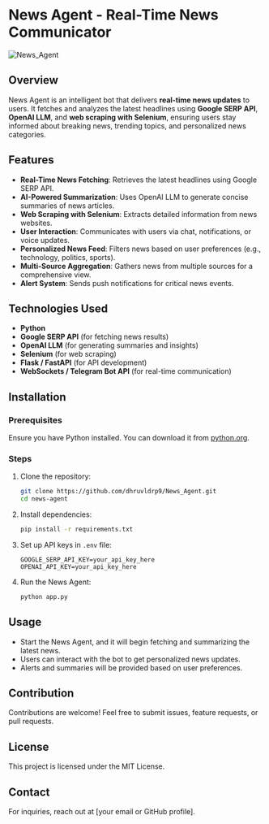 # News Agent - Real-Time News Communicator

![News_Agent](https://github.com/user-attachments/assets/59877a36-1c0d-4deb-b49b-2d968e5c663c)



## Overview
News Agent is an intelligent bot that delivers **real-time news updates** to users. It fetches and analyzes the latest headlines using **Google SERP API**, **OpenAI LLM**, and **web scraping with Selenium**, ensuring users stay informed about breaking news, trending topics, and personalized news categories.

## Features
- **Real-Time News Fetching**: Retrieves the latest headlines using Google SERP API.
- **AI-Powered Summarization**: Uses OpenAI LLM to generate concise summaries of news articles.
- **Web Scraping with Selenium**: Extracts detailed information from news websites.
- **User Interaction**: Communicates with users via chat, notifications, or voice updates.
- **Personalized News Feed**: Filters news based on user preferences (e.g., technology, politics, sports).
- **Multi-Source Aggregation**: Gathers news from multiple sources for a comprehensive view.
- **Alert System**: Sends push notifications for critical news events.

## Technologies Used
- **Python**
- **Google SERP API** (for fetching news results)
- **OpenAI LLM** (for generating summaries and insights)
- **Selenium** (for web scraping)
- **Flask / FastAPI** (for API development)
- **WebSockets / Telegram Bot API** (for real-time communication)

## Installation
### Prerequisites
Ensure you have Python installed. You can download it from [python.org](https://www.python.org/downloads/).

### Steps
1. Clone the repository:
   ```bash
   git clone https://github.com/dhruvldrp9/News_Agent.git
   cd news-agent
   ```
2. Install dependencies:
   ```bash
   pip install -r requirements.txt
   ```
3. Set up API keys in `.env` file:
   ```
   GOOGLE_SERP_API_KEY=your_api_key_here
   OPENAI_API_KEY=your_api_key_here
   ```
4. Run the News Agent:
   ```bash
   python app.py
   ```

## Usage
- Start the News Agent, and it will begin fetching and summarizing the latest news.
- Users can interact with the bot to get personalized news updates.
- Alerts and summaries will be provided based on user preferences.

## Contribution
Contributions are welcome! Feel free to submit issues, feature requests, or pull requests.

## License
This project is licensed under the MIT License.

## Contact
For inquiries, reach out at [your email or GitHub profile].

